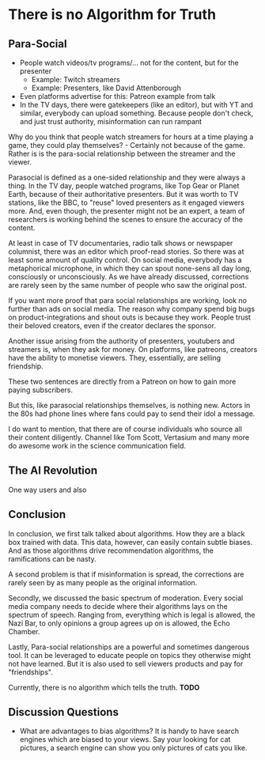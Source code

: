 # There is no Algorithm for Truth

## Para-Social

* People watch videos/tv programs/... not for the content, but for the presenter
  * Example: Twitch streamers
  * Example: Presenters, like David Attenborough
* Even platforms advertise for this: Patreon example from talk
* In the TV days, there were gatekeepers (like an editor), but with YT and similar, everybody can upload something. Because people don't check, and just trust authority, misinformation can run rampant

Why do you think that people watch streamers for hours at a time playing a game, they could play themselves? - Certainly not because of the game. Rather is is the para-social relationship between the streamer and the viewer.

Parasocial is defined as a one-sided relationship and they were always a thing. In the TV day, people watched programs, like Top Gear or Planet Earth, because of their authoritative presenters.  But it was worth to TV stations, like the BBC, to "reuse" loved presenters as it engaged viewers more. And, even though, the presenter might not be an expert, a team of researchers is working behind the scenes to ensure the accuracy of the content.

At least in case of TV documentaries, radio talk shows or newspaper columnist, there was an editor which proof-read stories. So there was at least some amount of quality control. On social media, everybody has a metaphorical microphone, in which they can spout none-sens all day long, consciously or unconsciously. As we have already discussed, corrections are rarely seen by the same number of people who saw the original post.

If you want more proof that para social relationships are working, look no further than ads on social media. The reason why company spend big bugs on product-integrations and shout outs is because they work. People trust their beloved creators, even if the creator declares the sponsor.

Another issue arising from the authority of presenters, youtubers and streamers is, when they ask for money. On platforms, like patreons, creators have the ability to monetise viewers. They, essentially, are selling friendship.

These two sentences are directly from a Patreon on how to gain more paying subscribers.

But this, like parasocial relationships themselves, is nothing new. Actors in the 80s had phone lines where fans could pay to send their idol a message.

I do want to mention, that there are of course individuals who source all their content diligently. Channel like Tom Scott, Vertasium and many more do awesome work in the science communication field.

## The AI Revolution

One way users and also

## Conclusion

In conclusion, we first talk talked about algorithms. How they are a black box trained with data. This data, however, can easily contain subtle biases. And as those algorithms drive recommendation algorithms, the ramifications can be nasty.

A second problem is that if misinformation is spread, the corrections are rarely seen by as many people as the original information. 

Secondly, we discussed the basic spectrum of moderation. Every social media company needs to decide where their algorithms lays on the spectrum of speech. Ranging from, everything which is legal is allowed, the Nazi Bar, to only opinions a group agrees up on is allowed, the Echo Chamber.

Lastly, Para-social relationships are a powerful and sometimes dangerous tool. It can be leveraged to educate people on topics they otherwise might not have learned. But it is also used to sell viewers products and pay for "friendships".

Currently, there is no algorithm which tells the truth. **TODO**

## Discussion Questions

* What are advantages to bias algorithms?
  It is handy to have search engines which are biased to your views. Say your looking for cat pictures, a search engine can show you only pictures of cats you like.
